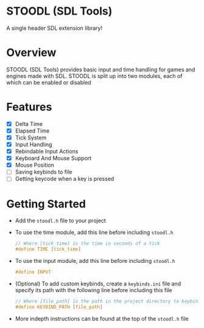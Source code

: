 # STOODL (SDL Tools)
A single header SDL extension library!

# Overview
STOODL (SDL Tools) provides basic input and time handling for games and engines made with SDL.
STOODL is split up into two modules, each of which can be enabled or disabled

# Features
* [x] Delta Time
* [x] Elapsed Time
* [x] Tick System
* [x] Input Handling
* [x] Rebindable Input Actions
* [x] Keyboard And Mouse Support
* [x] Mouse Position
* [ ] Saving keybinds to file
* [ ] Getting keycode when a key is pressed

# Getting Started
- Add the `stoodl.h` file to your project
- To use the time module, add this line before including `stoodl.h`
    ```c
    // Where [tick_time] is the time in seconds of a tick
    #define TIME [tick_time]
    ```

- To use the input module, add this line before including `stoodl.h`
    ```c
    #define INPUT
    ```
- (Optional) To add custom keybinds, create a `keybinds.ini` file and specify its path with the following line before including this file
    ```c
    // Where [file_path] is the path in the project directory to keybinds.ini
    #define KEYBIND_PATH [file_path]
    ```

- More indepth instructions can be found at the top of the `stoodl.h` file
